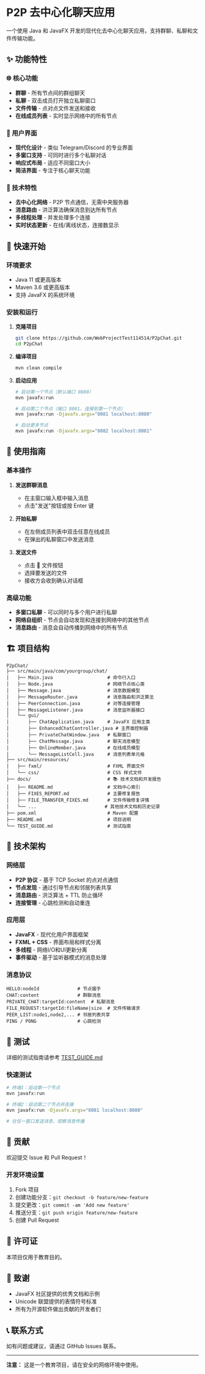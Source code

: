 # P2P 去中心化聊天应用

一个使用 Java 和 JavaFX 开发的现代化去中心化聊天应用，支持群聊、私聊和文件传输功能。

## ✨ 功能特性

### 🌐 核心功能
- **群聊** - 所有节点间的群组聊天
- **私聊** - 双击成员打开独立私聊窗口
- **文件传输** - 点对点文件发送和接收
- **在线成员列表** - 实时显示网络中的所有节点

### 🎨 用户界面
- **现代化设计** - 类似 Telegram/Discord 的专业界面
- **多窗口支持** - 可同时进行多个私聊对话
- **响应式布局** - 适应不同窗口大小
- **简洁界面** - 专注于核心聊天功能

### 🔧 技术特性
- **去中心化网络** - P2P 节点通信，无需中央服务器
- **消息路由** - 洪泛算法确保消息到达所有节点
- **多线程处理** - 并发处理多个连接
- **实时状态更新** - 在线/离线状态，连接数显示

## 🚀 快速开始

### 环境要求
- Java 11 或更高版本
- Maven 3.6 或更高版本
- 支持 JavaFX 的系统环境

### 安装和运行

1. **克隆项目**
   ```bash
   git clone https://github.com/WebProjectTest114514/P2pChat.git
   cd P2pChat
   ```

2. **编译项目**
   ```bash
   mvn clean compile
   ```

3. **启动应用**
   ```bash
   # 启动第一个节点（默认端口 8080）
   mvn javafx:run
   
   # 启动第二个节点（端口 8081，连接到第一个节点）
   mvn javafx:run -Djavafx.args="8081 localhost:8080"
   
   # 启动更多节点
   mvn javafx:run -Djavafx.args="8082 localhost:8081"
   ```

## 📖 使用指南

### 基本操作

1. **发送群聊消息**
   - 在主窗口输入框中输入消息
   - 点击"发送"按钮或按 Enter 键

2. **开始私聊**
   - 在左侧成员列表中双击任意在线成员
   - 在弹出的私聊窗口中发送消息

3. **发送文件**
   - 点击 📁 文件按钮
   - 选择要发送的文件
   - 接收方会收到确认对话框

### 高级功能

- **多窗口私聊** - 可以同时与多个用户进行私聊
- **网络自组织** - 节点会自动发现和连接到网络中的其他节点
- **消息路由** - 消息会自动传播到网络中的所有节点

## 🏗️ 项目结构

```
P2pChat/
├── src/main/java/com/yourgroup/chat/
│   ├── Main.java                    # 命令行入口
│   ├── Node.java                    # 网络节点核心类
│   ├── Message.java                 # 消息数据模型
│   ├── MessageRouter.java           # 消息路由和洪泛算法
│   ├── PeerConnection.java          # 对等连接管理
│   ├── MessageListener.java         # 消息监听器接口
│   └── gui/
│       ├── ChatApplication.java     # JavaFX 应用主类
│       ├── EnhancedChatController.java # 主界面控制器
│       ├── PrivateChatWindow.java   # 私聊窗口
│       ├── ChatMessage.java         # 聊天消息模型
│       ├── OnlineMember.java        # 在线成员模型
│       └── MessageListCell.java     # 消息列表单元格
├── src/main/resources/
│   ├── fxml/                        # FXML 界面文件
│   └── css/                         # CSS 样式文件
├── docs/                            # 📚 技术文档和开发报告
│   ├── README.md                    # 文档中心索引
│   ├── FIXES_REPORT.md              # 主要修复报告
│   ├── FILE_TRANSFER_FIXES.md       # 文件传输修复详情
│   └── ...                         # 其他技术文档和历史记录
├── pom.xml                          # Maven 配置
├── README.md                        # 项目说明
└── TEST_GUIDE.md                    # 测试指南
```

## 🔧 技术架构

### 网络层
- **P2P 协议** - 基于 TCP Socket 的点对点通信
- **节点发现** - 通过引导节点和邻居列表共享
- **消息路由** - 洪泛算法 + TTL 防止循环
- **连接管理** - 心跳检测和自动重连

### 应用层
- **JavaFX** - 现代化用户界面框架
- **FXML + CSS** - 界面布局和样式分离
- **多线程** - 网络I/O和UI更新分离
- **事件驱动** - 基于监听器模式的消息处理

### 消息协议
```
HELLO:nodeId              # 节点握手
CHAT:content              # 群聊消息
PRIVATE_CHAT:targetId:content  # 私聊消息
FILE_REQUEST:targetId:fileName|size  # 文件传输请求
PEER_LIST:node1,node2,... # 邻居列表共享
PING / PONG               # 心跳检测
```

## 🧪 测试

详细的测试指南请参考 [TEST_GUIDE.md](TEST_GUIDE.md)

### 快速测试
```bash
# 终端1：启动第一个节点
mvn javafx:run

# 终端2：启动第二个节点并连接
mvn javafx:run -Djavafx.args="8081 localhost:8080"

# 在任一窗口发送消息，观察消息传播
```

## 🤝 贡献

欢迎提交 Issue 和 Pull Request！

### 开发环境设置
1. Fork 项目
2. 创建功能分支：`git checkout -b feature/new-feature`
3. 提交更改：`git commit -am 'Add new feature'`
4. 推送分支：`git push origin feature/new-feature`
5. 创建 Pull Request

## 📄 许可证

本项目仅用于教育目的。

## 🙏 致谢

- JavaFX 社区提供的优秀文档和示例
- Unicode 联盟提供的表情符号标准
- 所有为开源软件做出贡献的开发者们

## 📞 联系方式

如有问题或建议，请通过 GitHub Issues 联系。

---

**注意：** 这是一个教育项目，请在安全的网络环境中使用。
